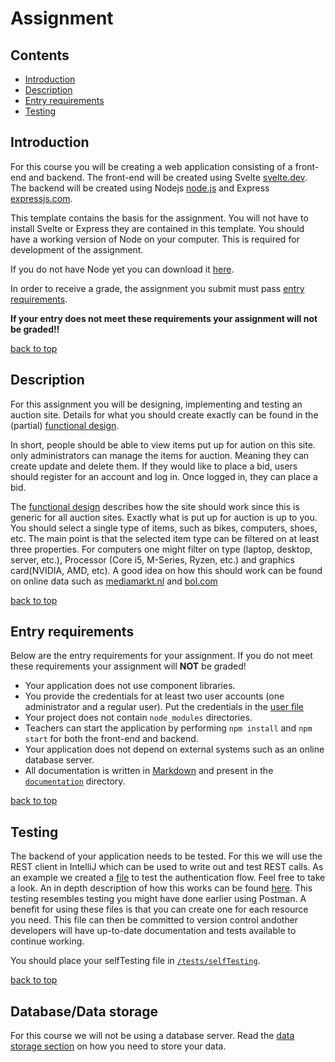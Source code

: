 # Assignment

## Contents
- [Introduction](./README.md#introduction)
- [Description](./README.md#description)
- [Entry requirements](./README.md#entry-requirements)
- [Testing](./README.md#testing)


## Introduction

For this course you will be creating a web application consisting of a front-end and backend. The front-end will be 
created using Svelte [svelte.dev](https://svelte.dev). The backend will be created using Nodejs 
[node.js](https://nodejs.org/) and Express [expressjs.com](https://expressjs.com/).

This template contains the basis for the assignment. You will not have to install Svelte or Express they are contained 
in this template.
You should have a working version of Node on your computer. This is required for development of the assignment.

If you do not have Node yet you can download it [here](https://nodejs.org/en/download/).

In order to receive a grade, the assignment you submit must pass [entry requirements](./README.md#entry-requirements). 

**If your entry does not meet these requirements your assignment will not be graded!!**

[back to top](./README.md#contents)

## Description

For this assignment you will be designing, implementing and testing an auction site. Details for what you should create exactly can be found in the (partial) [functional design](./functional-design.md).

In short, people should be able to view items put up for aution on this site. only administrators can manage the items for auction. Meaning they can create update and delete them. If they would like to place a bid, users should register for an account and log in. Once logged in, they can place a bid.  

The [functional design](./functional-design.md) describes how the site should work since this is generic for all auction sites. Exactly what is put up for auction is up to you. You should select a single type of items, such as bikes, computers, shoes, etc. The main point is that the selected item type can be filtered on at least three properties. For computers one might filter on type (laptop, desktop, server, etc.), Processor (Core i5, M-Series, Ryzen, etc.) and graphics card(NVIDIA, AMD, etc). A good idea on how this should work can be found on online data such as [mediamarkt.nl](https://mediamarkt.nl) and [bol.com](https://bol.com) 

[back to top](./README.md#contents)

## Entry requirements

Below are the entry requirements for your assignment. If you do not meet these requirements your assignment will **NOT** be graded!

- Your application does not use component libraries.
- You provide the credentials for at least two user accounts (one administrator and a regular user). Put the credentials 
in the [user file](../documentation/users.md)
- Your project does not contain `node_modules` directories.
- Teachers can start the application by performing `npm install` and `npm start` for both the front-end and backend.
- Your application does not depend on external systems such as an online database server.
- All documentation is written in [Markdown](https://www.jetbrains.com/help/upsource/markdown-syntax.html) and present in the [`documentation`](../documentation) directory.

[back to top](./README.md#contents)

## Testing

The backend of your application needs to be tested. For this we will use the REST client in IntelliJ which can be used to write out and test REST calls. As an example we created a [file](../tests/selfTesting/auth.http) to test the authentication flow. Feel free to take a look. An in depth description of how this works can be found [here](../tests/selfTesting/README.md). This testing resembles testing you might have done earlier using Postman. A benefit for using these files is that you can create one for each resource you need. This file can then be committed to version control andother developers will have up-to-date documentation and tests available to continue working.

You should place your selfTesting file in [`/tests/selfTesting`](../tests/selfTesting).

[back to top](./README.md#contents)

## Database/Data storage

For this course we will not be using a database server. Read the [data storage section](./data-storage.md) on how you need to store your data.

